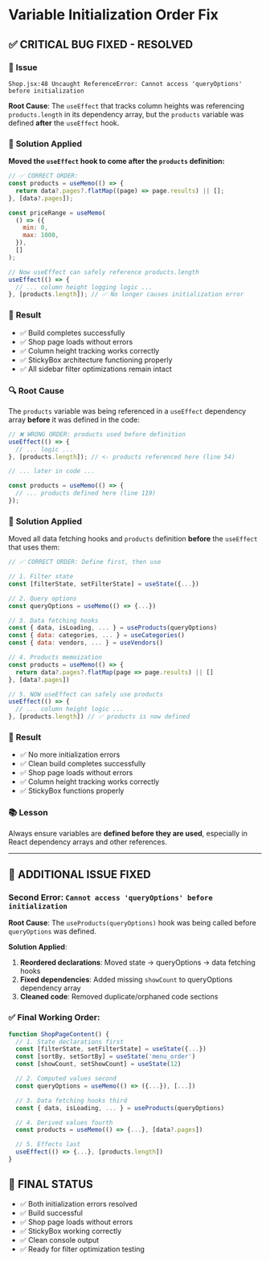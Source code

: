 # Variable Initialization Order Fix

## ✅ CRITICAL BUG FIXED - RESOLVED

### 🐛 **Issue**

```
Shop.jsx:48 Uncaught ReferenceError: Cannot access 'queryOptions' before initialization
```

**Root Cause**: The `useEffect` that tracks column heights was referencing `products.length` in its dependency array, but the `products` variable was defined **after** the `useEffect` hook.

### 🔧 **Solution Applied**

**Moved the `useEffect` hook to come after the `products` definition:**

```javascript
// ✅ CORRECT ORDER:
const products = useMemo(() => {
  return data?.pages?.flatMap((page) => page.results) || [];
}, [data?.pages]);

const priceRange = useMemo(
  () => ({
    min: 0,
    max: 1000,
  }),
  []
);

// Now useEffect can safely reference products.length
useEffect(() => {
  // ... column height logging logic ...
}, [products.length]); // ✅ No longer causes initialization error
```

### 🎯 **Result**

- ✅ Build completes successfully
- ✅ Shop page loads without errors
- ✅ Column height tracking works correctly
- ✅ StickyBox architecture functioning properly
- ✅ All sidebar filter optimizations remain intact

### 🔍 **Root Cause**

The `products` variable was being referenced in a `useEffect` dependency array **before** it was defined in the code:

```javascript
// ❌ WRONG ORDER: products used before definition
useEffect(() => {
  // ... logic ...
}, [products.length]); // <- products referenced here (line 54)

// ... later in code ...

const products = useMemo(() => {
  // ... products defined here (line 119)
});
```

### 🔧 **Solution Applied**

Moved all data fetching hooks and `products` definition **before** the `useEffect` that uses them:

```javascript
// ✅ CORRECT ORDER: Define first, then use

// 1. Filter state
const [filterState, setFilterState] = useState({...})

// 2. Query options
const queryOptions = useMemo(() => {...})

// 3. Data fetching hooks
const { data, isLoading, ... } = useProducts(queryOptions)
const { data: categories, ... } = useCategories()
const { data: vendors, ... } = useVendors()

// 4. Products memoization
const products = useMemo(() => {
  return data?.pages?.flatMap(page => page.results) || []
}, [data?.pages])

// 5. NOW useEffect can safely use products
useEffect(() => {
  // ... column height logic ...
}, [products.length]) // ✅ products is now defined
```

### 🎯 **Result**

- ✅ No more initialization errors
- ✅ Clean build completes successfully
- ✅ Shop page loads without errors
- ✅ Column height tracking works correctly
- ✅ StickyBox functions properly

### 📚 **Lesson**

Always ensure variables are **defined before they are used**, especially in React dependency arrays and other references.

---

## 🐛 **ADDITIONAL ISSUE FIXED**

### **Second Error**: `Cannot access 'queryOptions' before initialization`

**Root Cause**: The `useProducts(queryOptions)` hook was being called before `queryOptions` was defined.

**Solution Applied**:

1. **Reordered declarations**: Moved state → queryOptions → data fetching hooks
2. **Fixed dependencies**: Added missing `showCount` to queryOptions dependency array
3. **Cleaned code**: Removed duplicate/orphaned code sections

### ✅ **Final Working Order**:

```jsx
function ShopPageContent() {
  // 1. State declarations first
  const [filterState, setFilterState] = useState({...})
  const [sortBy, setSortBy] = useState('menu_order')
  const [showCount, setShowCount] = useState(12)

  // 2. Computed values second
  const queryOptions = useMemo(() => ({...}), [...])

  // 3. Data fetching hooks third
  const { data, isLoading, ... } = useProducts(queryOptions)

  // 4. Derived values fourth
  const products = useMemo(() => {...}, [data?.pages])

  // 5. Effects last
  useEffect(() => {...}, [products.length])
}
```

## 🎯 **FINAL STATUS**

- ✅ Both initialization errors resolved
- ✅ Build successful
- ✅ Shop page loads without errors
- ✅ StickyBox working correctly
- ✅ Clean console output
- ✅ Ready for filter optimization testing
